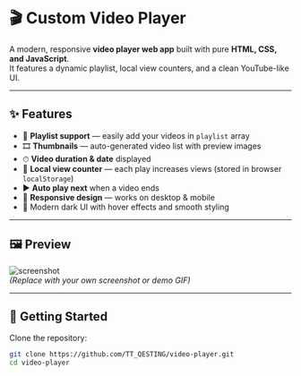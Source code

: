# 🎬 Custom Video Player

A modern, responsive **video player web app** built with pure **HTML, CSS, and JavaScript**.  
It features a dynamic playlist, local view counters, and a clean YouTube-like UI.

---

## ✨ Features
- 📂 **Playlist support** — easily add your videos in `playlist` array
- 🎞 **Thumbnails** — auto-generated video list with preview images
- ⏱ **Video duration & date** displayed
- 👀 **Local view counter** — each play increases views (stored in browser `localStorage`)
- ▶️ **Auto play next** when a video ends
- 📱 **Responsive design** — works on desktop & mobile
- 🎨 Modern dark UI with hover effects and smooth styling

---

## 🖼 Preview
![screenshot](thumbnails/video_1.jpg)  
*(Replace with your own screenshot or demo GIF)*

---

## 🚀 Getting Started

Clone the repository:
```bash
git clone https://github.com/TT_QESTING/video-player.git
cd video-player
